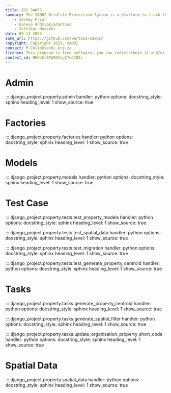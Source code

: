 ```yaml
---
title: IDS SAWPS
summary: The SANBI Wildlife Protection System is a platform to track the population levels of endangered wildlife.
    - Jeremy Prior
    - Faneva Andriamiadantsoa
    - Zulfikar Muzakki
date: 09-11-2023
some_url: https://github.com/kartoza/sawps/
copyright: Copyright 2023, SANBI
contact: M.Child@sanbi.org.za
license: This program is free software; you can redistribute it and/or modify it under the terms of the GNU Affero General Public License as published by the Free Software Foundation; either version 3 of the License, or (at your option) any later version.
context_id: NHUoStSTW5N7xpC7uCCD5z
---
```


# Admin

::: django_project.property.admin
    handler: python
    options:
        docstring_style: sphinx
        heading_level: 1
        show_source: true


# Factories

::: django_project.property.factories
    handler: python
    options:
        docstring_style: sphinx
        heading_level: 1
        show_source: true

# Models

::: django_project.property.models
    handler: python
    options:
        docstring_style: sphinx
        heading_level: 1
        show_source: true


# Test Case

::: django_project.property.tests.test_property_models
    handler: python
    options:
        docstring_style: sphinx
        heading_level: 1
        show_source: true


::: django_project.property.tests.test_spatial_data
    handler: python
    options:
        docstring_style: sphinx
        heading_level: 1
        show_source: true


::: django_project.property.tests.test_migration
    handler: python
    options:
        docstring_style: sphinx
        heading_level: 1
        show_source: true


::: django_project.property.tests.test_generate_property_centroid
    handler: python
    options:
        docstring_style: sphinx
        heading_level: 1
        show_source: true


# Tasks


::: django_project.property.tasks.generate_property_centroid
    handler: python
    options:
        docstring_style: sphinx
        heading_level: 1
        show_source: true


::: django_project.property.tasks.generate_spatial_filter
    handler: python
    options:
        docstring_style: sphinx
        heading_level: 1
        show_source: true


::: django_project.property.tasks.update_organisation_property_short_code
    handler: python
    options:
        docstring_style: sphinx
        heading_level: 1
        show_source: true

# Spatial Data


::: django_project.property.spatial_data
    handler: python
    options:
        docstring_style: sphinx
        heading_level: 1
        show_source: true
